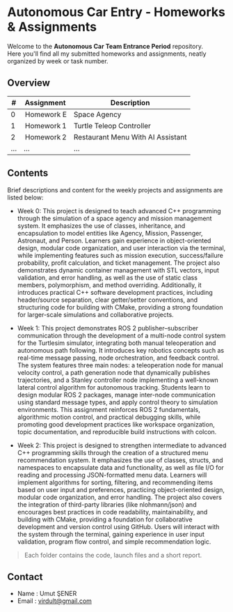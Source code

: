 # Autonomous Car Entry ‑ Homeworks & Assignments

Welcome to the **Autonomous Car Team Entrance Period** repository.  
Here you'll find all my submitted homeworks and assignments, neatly organized by week or task number.

## Overview
| # | Assignment | Description |
|---|------------|-------------|
| 0 | Homework E | Space Agency |
| 1 | Homework 1 | Turtle Teleop Controller |
| 2 | Homework 2 | Restaurant Menu With AI Assistant |
| … | … | … |

## Contents
Brief descriptions and content for the weekly projects and assignments are listed below:
- Week 0: This project is designed to teach advanced C++ programming through the simulation of a space agency and mission management system. It emphasizes the use of classes, inheritance, and encapsulation to model entities like Agency, Mission, Passenger, Astronaut, and Person. Learners gain experience in object-oriented design, modular code organization, and user interaction via the terminal, while implementing features such as mission execution, success/failure probability, profit calculation, and ticket management. The project also demonstrates dynamic container management with STL vectors, input validation, and error handling, as well as the use of static class members, polymorphism, and method overriding. Additionally, it introduces practical C++ software development practices, including header/source separation, clear getter/setter conventions, and structuring code for building with CMake, providing a strong foundation for larger-scale simulations and collaborative projects.
  
- Week 1: This project demonstrates ROS 2 publisher–subscriber communication through the development of a multi-node control system for the Turtlesim simulator, integrating both manual teleoperation and autonomous path following. It introduces key robotics concepts such as real-time message passing, node orchestration, and feedback control. The system features three main nodes: a teleoperation node for manual velocity control, a path generation node that dynamically publishes trajectories, and a Stanley controller node implementing a well-known lateral control algorithm for autonomous tracking. Students learn to design modular ROS 2 packages, manage inter-node communication using standard message types, and apply control theory to simulation environments. This assignment reinforces ROS 2 fundamentals, algorithmic motion control, and practical debugging skills, while promoting good development practices like workspace organization, topic documentation, and reproducible build instructions with colcon.
  
- Week 2: This project is designed to strengthen intermediate to advanced C++ programming skills through the creation of a structured menu recommendation system. It emphasizes the use of classes, structs, and namespaces to encapsulate data and functionality, as well as file I/O for reading and processing JSON-formatted menu data. Learners will implement algorithms for sorting, filtering, and recommending items based on user input and preferences, practicing object-oriented design, modular code organization, and error handling. The project also covers the integration of third-party libraries (like nlohmann/json) and encourages best practices in code readability, maintainability, and building with CMake, providing a foundation for collaborative development and version control using GitHub. Users will interact with the system through the terminal, gaining experience in user input validation, program flow control, and simple recommendation logic.

> Each folder contains the code, launch files and a short report.

## Contact
- Name : Umut ŞENER
- Email : virdult@gmail.com
